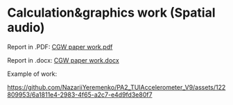 # Calculation&graphics work (Spatial audio) 

Report in .PDF: 
[CGW paper work.pdf](https://github.com/NazariiYeremenko/PA2_TUIAccelerometer_V9/files/11692359/CGW.paper.work.pdf)

Report in .docx: 
[CGW paper work.docx](https://github.com/NazariiYeremenko/PA2_TUIAccelerometer_V9/files/11692370/CGW.paper.work.docx)

Example of work: 


https://github.com/NazariiYeremenko/PA2_TUIAccelerometer_V9/assets/122809953/6a1811e4-2983-4f65-a2c7-e4d9fd3e80f7


